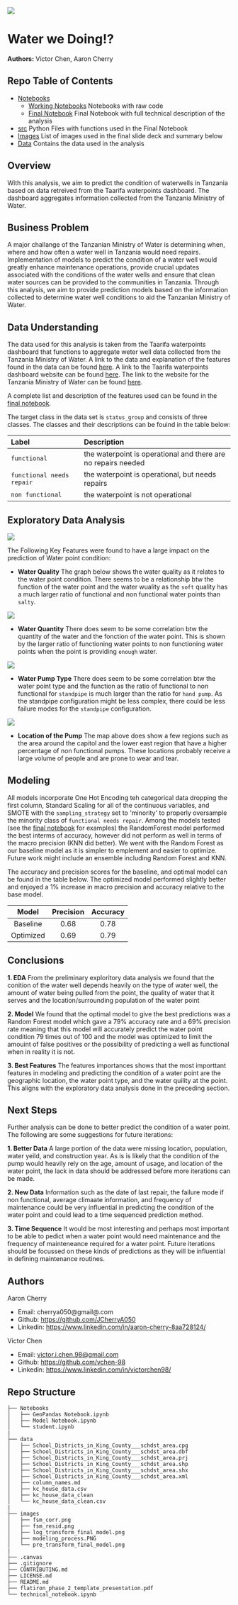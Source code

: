 ![](images/pumping_new.jpg)

# Water we Doing!?

**Authors:** Victor Chen, Aaron Cherry 

## Repo Table of Contents

- [Notebooks](Notebooks)
    - [Working Notebooks]() Notebooks with raw code
    - [Final Notebook]() Final Notebook with full technical description of the analysis
- [src](src/) Python Files with functions used in the Final Notebook
- [Images](images/) List of images used in the final slide deck and summary below
- [Data](data/) Contains the data used in the analysis


## Overview

With this analysis, we aim to predict the condition of waterwells in Tanzania based on data retreived from the Taarifa waterpoints dashboard. The dashboard aggregates information collected from the Tanzania Ministry of Water.

## Business Problem

A major challange of the Tanzanian Ministry of Water is determining when, where and how often a water well in Tanzania would need repairs. Implementation of models to predict the condition of a water well would greatly enhance maintenance operations, provide crucial updates associated with the conditions of the water wells and ensure that clean water sources can be provided to the communities in Tanzania. Through this analysis, we aim to provide prediction models based on the information collected to determine water well conditions to aid the Tanzanian Ministry of Water.

## Data Understanding

The data used for this analysis is taken from the Taarifa waterpoints dashboard that functions to aggregate weter well data collected from the Tanzania Ministry of Water. A link to the data and explanation of the features found in the data can be found [here](https://www.drivendata.org/competitions/7/pump-it-up-data-mining-the-water-table/page/23/). A link to the Taarifa waterpoints dashboard website can be found [here](https://taarifa.org/). The link to the website for the Tanzania Ministry of Water can be found [here](https://www.maji.go.tz/).

A complete list and description of the features used can be found in the [final notebook]().

The target class in the data set is ```status_group``` and consists of three classes. The classes and their descriptions can be fouind in the table below:

|Label|Description|
|:-----|:------|
|```functional``` | the waterpoint is operational and there are no repairs needed|
|```functional needs repair``` | the waterpoint is operational, but needs repairs|
|```non functional``` | the waterpoint is not operational|

## Exploratory Data Analysis

![](images/well_function_location.png)

The Following Key Features were found to have a large impact on the prediction of Water point condition:

- **Water Quality** The graph below shows the water quality as it relates to the water point condition. There seems to be a relationship btw the function of the water point and the water wuality as the ```soft``` quality has a much larger ratio of functional and non functional water points than ```salty```.

![](images/water_quality.png)

- **Water Quantity** There does seem to be some correlation btw the quantity of the water and the fonction of the water point. This is shown by the larger ratio of functioning water points to non functioning water points when the point is providing ```enough``` water.

![](images/water_quantity.png)

- **Water Pump Type** There does seem to be some correlation btw the water point type and the function as the ratio of functional to non functional for ```standpipe``` is much larger than the ratio for ```hand pump```. As the standpipe configuration might be less complex, there could be less failure modes for the ```standpipe``` configuration.

![](images/wp_type.png)

- **Location of the Pump** The map above does show a few regions such as the area around the capitol and the lower east region that have a higher percentage of non functional pumps. These locations probably receive a large volume of people and are prone to wear and tear.



## Modeling

All models incorporate One Hot Encoding teh categorical data dropping the first column, Standard Scaling for all of the continuous variables, and SMOTE with the ```sampling_strategy``` set to 'minority' to properly oversample the minority class of ```functional needs repair```.
Among the models tested (see the [final notebook]() for examples) the RandomForest model performed the best interms of accuracy, however did not perform as well in terms of the macro precision (KNN did better). We went with the Random Forest as our baseline model as it is simpler to emplement and easier to optimize. Future work might include an ensemble including Random Forest and KNN.

The accuracy and precision scores for the baseline, and optimal model can be found in the table below. The optimized model performed slightly better and enjoyed a 1% increase in macro precision and accuracy relative to the base model.

|Model| Precision| Accuracy|
|:-----:|:-------:|:--------:|
|Baseline| 0.68| 0.78|
|Optimized| 0.69| 0.79|

## Conclusions

**1. EDA** From the preliminary exploritory data analysis we found that the conition of the water well depends heavily on the type of water well, the amount of water being pulled from the point, the quality of water that it serves and the location/surrounding population of the water point

**2. Model** We found that the optimal model to give the best predictions was a Random Forest model which gave a 79% accuracy rate and a 69% precision rate meaning that this model will accurately predict the water point condition 79 times out of 100 and the model was optimized to limit the amouint of false positives or the possibility of predicting a well as functional when in reality it is not.

**3. Best Features** The features importances shows that the most importtant features in modeling and predicting the condition of a water point are the geographic location, the water point type, and the water quility at the point. This aligns with the exploratory data analysis done in the preceding section.

## Next Steps

Further analysis can be done to better predict the condition of a water point. The following are some suggestions for future iterations:

**1. Better Data** A large portion of the data were missing location, population, water yeild, and construction year. As is is likely that the condition of the pump would heavily rely on the age, amount of usage, and location of the water point, the lack in data should be addressed before more iterations can be made.

**2. New Data** Information such as the date of last repair, the failure mode if non functional, average climaate information, and frequency of maintenance could be very influential in predicting the condition of the water point and could lead to a time sequenced prediction method.

**3. Time Sequence** It would be most interesting and perhaps most important to be able to pedict when a water point would need maintenance and the frequency of mainteneance required for a water point. Future iterations should be focussed on these kinds of predictions as they will be influential in defining maintenance routines.

## Authors

Aaron Cherry
- Email: cherrya050@gmail@.com
- Github: https://github.com/JCherryA050
- Linkedin: https://www.linkedin.com/in/aaron-cherry-8aa728124/

Victor Chen
- Email: victor.i.chen.98@gmail.com
- Github: https://github.com/vchen-98
- Linkedin: https://www.linkedin.com/in/victorchen98/

## Repo Structure
```
├── Notebooks
│   ├── GeoPandas Notebook.ipynb
│   ├── Model Notebook.ipynb
│   └── student.ipynb
|
├── data
│   ├── School_Districts_in_King_County___schdst_area.cpg
│   ├── School_Districts_in_King_County___schdst_area.dbf
│   ├── School_Districts_in_King_County___schdst_area.prj
│   ├── School_Districts_in_King_County___schdst_area.shp
│   ├── School_Districts_in_King_County___schdst_area.shx
│   ├── School_Districts_in_King_County___schdst_area.xml
│   ├── column_names.md
│   ├── kc_house_data.csv
│   ├── kc_house_data_clean
│   └── kc_house_data_clean.csv
|
├── images
│   ├── fsm_corr.png
│   ├── fsm_resid.png
│   ├── log_transform_final_model.png
│   ├── modeling_process.PNG
│   └── pre_transform_final_model.png
|
├── .canvas
├── .gitignore
├── CONTRIBUTING.md
├── LICENSE.md
├── README.md
├── flatiron_phase_2_template_presentation.pdf
└── technical_notebook.ipynb
```
